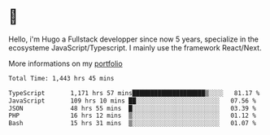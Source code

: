 # 👋 

Hello, i'm Hugo a Fullstack developper since now 5 years, specialize in the ecosysteme JavaScript/Typescript. I mainly use the framework React/Next.

More informations on my [portfolio](https://hcampos.fr)

<!--START_SECTION:waka-->

```txt
Total Time: 1,443 hrs 45 mins

TypeScript       1,171 hrs 57 mins████████████████████▒░░░░   81.17 %
JavaScript       109 hrs 10 mins ██░░░░░░░░░░░░░░░░░░░░░░░   07.56 %
JSON             48 hrs 55 mins  █░░░░░░░░░░░░░░░░░░░░░░░░   03.39 %
PHP              16 hrs 12 mins  ▒░░░░░░░░░░░░░░░░░░░░░░░░   01.12 %
Bash             15 hrs 31 mins  ▒░░░░░░░░░░░░░░░░░░░░░░░░   01.07 %
```

<!--END_SECTION:waka-->
